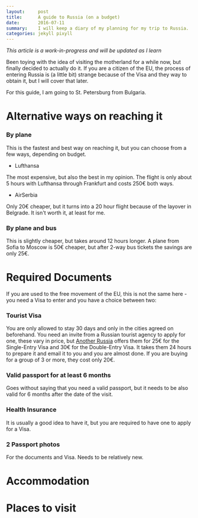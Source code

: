 ```yaml
---
layout:     post
title:      A guide to Russia (on a budget)
date:       2016-07-11
summary:    I will keep a diary of my planning for my trip to Russia.
categories: jekyll pixyll
---
```


*This article is a work-in-progress and will be updated as I learn*

Been toying with the idea of visiting the motherland for a while now, but finally decided to actually do it. If you are a citizen of the EU, the process of entering Russia is (a little bit) strange because of the Visa and they way to obtain it, but I will cover that later.

For this guide, I am going to St. Petersburg from Bulgaria.

# Alternative ways on reaching it

### By plane
  This is the fastest and best way on reaching it, but you can choose from a few ways, depending on budget.

  * Lufthansa

  The most expensive, but also the best in my opinion. The flight is only about 5 hours with Lufthansa through Frankfurt and costs 250€ both ways.

  * AirSerbia

  Only 20€ cheaper, but it turns into a 20 hour flight because of the layover in Belgrade. It isn't worth it, at least for me.

### By plane and bus
  This is slightly cheaper, but takes around 12 hours longer. A plane from Sofia to Moscow is 50€ cheaper, but after 2-way bus tickets the savings are only 25€.

# Required Documents
If you are used to the free movement of the EU, this is not the same here - you need a Visa to enter and you have a choice between two:

### Tourist Visa
You are only allowed to stay 30 days and only in the cities agreed on beforehand. You need an invite from a Russian tourist agency to apply for one, these vary in price, but [Another Russia](http://www.anotherrussia.com/) offers them for 25€ for the Single-Entry Visa and 30€ for the Double-Entry Visa. It takes them 24 hours to prepare it and email it to you and you are almost done. If you are buying for a group of 3 or more, they cost only 20€.

### Valid passport for at least 6 months
Goes without saying that you need a valid passport, but it needs to be also valid for 6 months after the date of the visit.

### Health Insurance
It is usually a good idea to have it, but you are required to have one to apply for a Visa.

### 2 Passport photos
For the documents and Visa. Needs to be relatively new.

# Accommodation

# Places to visit
